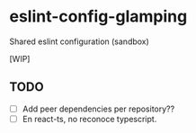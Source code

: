 # eslint-config-glamping
Shared eslint configuration (sandbox)

[WIP]

## TODO

 - [ ] Add peer dependencies per repository??
 - [ ] En react-ts, no reconoce typescript. 